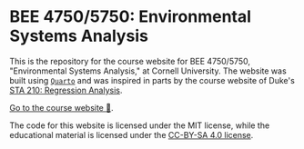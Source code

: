 # BEE 4750/5750: Environmental Systems Analysis

This is the repository for the course website for BEE 4750/5750, "Environmental Systems Analysis," at Cornell University. The website was built using [`Quarto`](https://quarto.org) and was inspired in parts by the course website of Duke's [STA 210: Regression Analysis](https://sta210-s22.github.io/website/).

[Go to the course website :link:](https://viveks.me/environmental-systems-analysis).

The code for this website is licensed under the MIT license, while the educational material is licensed under the [CC-BY-SA 4.0 license](https://creativecommons.org/licenses/by-sa/4.0/).
